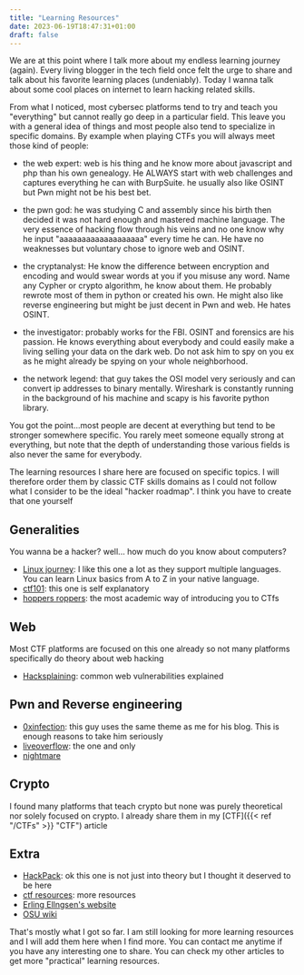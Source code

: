 ```yaml
---
title: "Learning Resources"
date: 2023-06-19T18:47:31+01:00
draft: false
---
```


We are at this point where I talk more about my endless learning journey (again). Every living blogger in the tech field once felt the urge to share and talk about his favorite learning places (undeniably). Today I wanna talk about some cool places on internet to learn hacking related skills.

From what I noticed, most cybersec platforms tend to try and teach you "everything" but cannot really go deep in a particular field. This leave you with a general idea of things and most people also tend to specialize in specific domains. By example when playing CTFs you will always meet those kind of people:

- the web expert: web is his thing and he know more about javascript and php than his own genealogy. He ALWAYS start with web challenges and captures everything he can with BurpSuite. he usually also like OSINT but Pwn might not be his best bet.

- the pwn god: he was studying C and assembly since his birth then decided it was not hard enough and mastered machine language. The very essence of hacking flow through his veins and no one know why he input "aaaaaaaaaaaaaaaaaaa" every time he can. He have no weaknesses but voluntary chose to ignore web and OSINT.

- the cryptanalyst: He know the difference between encryption and encoding and would swear words at you if you misuse any word. Name any Cypher or crypto algorithm, he know about them. He probably rewrote most of them in python or created his own. He might also like reverse engineering but might be just decent in Pwn and web. He hates OSINT.

- the investigator: probably works for the FBI. OSINT and forensics are his passion. He knows everything about everybody and could easily make a living selling your data on the dark web. Do not ask him to spy on you ex as he might already be spying on your whole neighborhood.

- the network legend: that guy takes the OSI model very seriously and can convert ip addresses to binary mentally. Wireshark is constantly running in the background of his machine and scapy is his favorite python library.

You got the point...most people are decent at everything but tend to be stronger somewhere specific. You rarely meet someone equally strong at everything, but note that the depth of understanding those various fields is also never the same for everybody.

The learning resources I share here are focused on specific topics. I will therefore order them by classic CTF skills domains as I could not follow what I consider to be the ideal "hacker roadmap". I think you have to create that one yourself

## Generalities

You wanna be a hacker? well... how much do you know about computers?

- [Linux journey](https://linuxjourney.com/): I like this one a lot as they support multiple languages. You can learn Linux basics from A to Z in your native language.
- [ctf101](https://ctf101.org/): this one is self explanatory
- [hoppers roppers](https://www.roppers.org): the most academic way of introducing you to CTfs

## Web

Most CTF platforms are focused on this one already so not many platforms specifically do theory about web hacking

- [Hacksplaining](https://www.hacksplaining.com/): common web vulnerabilities explained

## Pwn and Reverse engineering

- [0xinfection](https://0xinfection.github.io/reversing/): this guy uses the same theme as me for his blog. This is enough reasons to take him seriously
- [liveoverflow](https://liveoverflow.com/): the one and only
- [nightmare](https://guyinatuxedo.github.io/)

## Crypto

I found many platforms that teach crypto but none was purely theoretical nor solely focused on crypto. I already share them in my [CTF]({{< ref "/CTFs" >}} "CTF") article

## Extra

- [HackPack](https://hackpack.club/): ok this one is not just into theory but I thought it deserved to be here
- [ctf resources](https://ctfs.github.io/resources/): more resources
- [Erling Ellngsen's website](http://alf.nu/)
- [OSU wiki](https://wiki.osucyber.club/en/Bootcamp-CTF/Challenge-Types)

That's mostly what I got so far. I am still looking for more learning resources and I will add them here when I find more. You can contact me anytime if you have any interesting one to share. You can check my other articles to get more "practical" learning resources.
